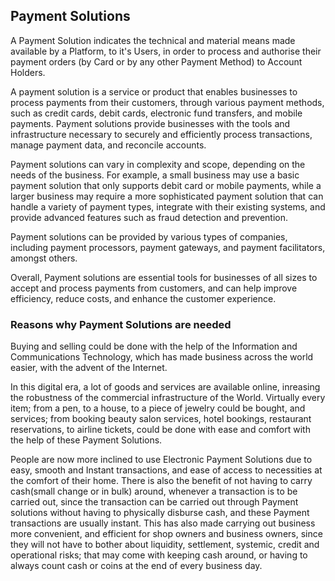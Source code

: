 ## Payment Solutions

A Payment Solution indicates the technical and material means made available by a Platform, to it's Users, in order to process and authorise their payment orders (by Card or by any other Payment Method) to Account Holders.

A payment solution is a service or product that enables businesses to process payments from their customers, through various payment methods, such as credit cards, debit cards, electronic fund transfers, and mobile payments. Payment solutions provide businesses with the tools and infrastructure necessary to securely and efficiently process transactions, manage payment data, and reconcile accounts.

Payment solutions can vary in complexity and scope, depending on the needs of the business. For example, a small business may use a basic payment solution that only supports debit card or mobile payments, while a larger business may require a more sophisticated payment solution that can handle a variety of payment types, integrate with their existing systems, and provide advanced features such as fraud detection and prevention.

Payment solutions can be provided by various types of companies, including payment processors, payment gateways, and payment facilitators, amongst others.

Overall, Payment solutions are essential tools for businesses of all sizes to accept and process payments from customers, and can help improve efficiency, reduce costs, and enhance the customer experience.


### Reasons why Payment Solutions are needed

Buying and selling could be done with the help of the Information and Communications Technology, which has made business across the world easier, with the advent of the Internet.

In this digital era, a lot of goods and services are available online, inreasing the robustness of the commercial infrastructure of the World. Virtually every item; from a pen, to a house, to a piece of jewelry could be bought, and services; from booking beauty salon services, hotel bookings, restaurant reservations, to airline tickets, could be done with ease and comfort with the help of these Payment Solutions.

People are now more inclined to use Electronic Payment Solutions due to easy, smooth and Instant transactions, and ease of access to necessities at the comfort of their home. There is also the benefit of not having to carry cash(small change or in bulk) around, whenever a transaction is to be carried out, since the transaction can be carried out through Payment solutions without having to physically disburse cash, and these Payment transactions are usually instant. This has also made carrying out business more convenient, and efficient for shop owners and business owners, since they will not have to bother about liquidity, settlement, systemic, credit and operational risks; that may come with keeping cash around, or having to always count cash or coins at the end of every business day.
